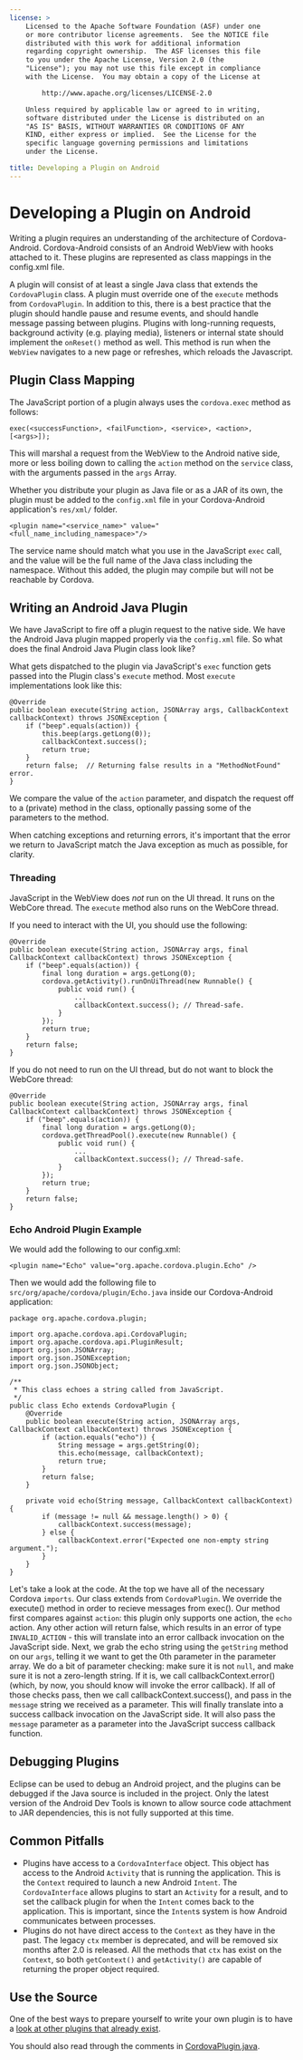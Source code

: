 ```yaml
---
license: >
    Licensed to the Apache Software Foundation (ASF) under one
    or more contributor license agreements.  See the NOTICE file
    distributed with this work for additional information
    regarding copyright ownership.  The ASF licenses this file
    to you under the Apache License, Version 2.0 (the
    "License"); you may not use this file except in compliance
    with the License.  You may obtain a copy of the License at

        http://www.apache.org/licenses/LICENSE-2.0

    Unless required by applicable law or agreed to in writing,
    software distributed under the License is distributed on an
    "AS IS" BASIS, WITHOUT WARRANTIES OR CONDITIONS OF ANY
    KIND, either express or implied.  See the License for the
    specific language governing permissions and limitations
    under the License.

title: Developing a Plugin on Android
---
```


# Developing a Plugin on Android

Writing a plugin requires an understanding of the architecture of Cordova-Android. Cordova-Android consists
of an Android WebView with hooks attached to it. These plugins are represented as class mappings in the config.xml
file.

A plugin will consist of at least a single Java class that extends the `CordovaPlugin` class. A plugin must override one
of the `execute` methods from `CordovaPlugin`. In addition to this, there is a best practice that
the plugin should handle pause and resume events, and should handle message passing between plugins.
Plugins with long-running requests, background activity (e.g. playing media), listeners or internal state should implement the `onReset()` method as well. This method is run when the `WebView` navigates to a new page or refreshes, which reloads the Javascript.

## Plugin Class Mapping 

The JavaScript portion of a plugin always uses the `cordova.exec` method as follows:

    exec(<successFunction>, <failFunction>, <service>, <action>, [<args>]);

This will marshal a request from the WebView to the Android native
side, more or less boiling down to calling the `action` method on the
`service` class, with the arguments passed in the `args` Array.

Whether you distribute your plugin as Java file or as a JAR of its own, the plugin must be added to the `config.xml` file in your Cordova-Android application's `res/xml/` folder.

    <plugin name="<service_name>" value="<full_name_including_namespace>"/>

The service name should match what you use in the JavaScript `exec` call, and the value will be the full name of the Java class including the namespace. Without this added, the plugin may compile but 
will not be reachable by Cordova.

## Writing an Android Java Plugin

We have JavaScript to fire off a plugin request to the native side. We
have the Android Java plugin mapped properly via the `config.xml` file.
So what does the final Android Java Plugin class look like?

What gets dispatched to the plugin via JavaScript's `exec` function gets
passed into the Plugin class's `execute` method. Most `execute`
implementations look like this:

    @Override
    public boolean execute(String action, JSONArray args, CallbackContext callbackContext) throws JSONException {
        if ("beep".equals(action)) {
            this.beep(args.getLong(0));
            callbackContext.success();
            return true;
        }
        return false;  // Returning false results in a "MethodNotFound" error.
    }

We compare the value of the `action` parameter, and dispatch
the request off to a (private) method in the class, optionally passing
some of the parameters to the method.

When catching exceptions and returning errors, it's important that the error we return to JavaScript match the Java exception as much as possible, for clarity.

### Threading

JavaScript in the WebView does *not* run on the UI thread. It runs on
the WebCore thread. The `execute` method also runs on the WebCore thread.

If you need to interact with the UI, you should use the following:

    @Override
    public boolean execute(String action, JSONArray args, final CallbackContext callbackContext) throws JSONException {
        if ("beep".equals(action)) {
            final long duration = args.getLong(0);
            cordova.getActivity().runOnUiThread(new Runnable() {
                public void run() {
                    ...
                    callbackContext.success(); // Thread-safe.
                }
            });
            return true;
        }
        return false;
    }

If you do not need to run on the UI thread, but do not want to block the WebCore thread:

    @Override
    public boolean execute(String action, JSONArray args, final CallbackContext callbackContext) throws JSONException {
        if ("beep".equals(action)) {
            final long duration = args.getLong(0);
            cordova.getThreadPool().execute(new Runnable() {
                public void run() {
                    ...
                    callbackContext.success(); // Thread-safe.
                }
            });
            return true;
        }
        return false;
    }

### Echo Android Plugin Example

We would add the following to our config.xml:

    <plugin name="Echo" value="org.apache.cordova.plugin.Echo" />

Then we would add the following file to
`src/org/apache/cordova/plugin/Echo.java` inside our Cordova-Android
application:

    package org.apache.cordova.plugin;

    import org.apache.cordova.api.CordovaPlugin;
    import org.apache.cordova.api.PluginResult;
    import org.json.JSONArray;
    import org.json.JSONException;
    import org.json.JSONObject;

    /**
     * This class echoes a string called from JavaScript.
     */
    public class Echo extends CordovaPlugin {
        @Override
        public boolean execute(String action, JSONArray args, CallbackContext callbackContext) throws JSONException {
            if (action.equals("echo")) {
                String message = args.getString(0); 
                this.echo(message, callbackContext);
                return true;
            }
            return false;
        }

        private void echo(String message, CallbackContext callbackContext) {
            if (message != null && message.length() > 0) { 
                callbackContext.success(message);
            } else {
                callbackContext.error("Expected one non-empty string argument.");
            }
        }
    }

Let's take a look at the code. At the top we have all of the necessary
Cordova `imports`. Our class extends from `CordovaPlugin`. We override
the execute() method in order to recieve messages from exec(). Our method
first compares against `action`: this plugin only supports
one action, the `echo` action. Any other action will return false, which
results in an error of type `INVALID_ACTION` - this will translate
into an error callback invocation on the JavaScript side. Next, we grab
the echo string using the `getString` method on our `args`, telling it
we want to get the 0th parameter in the parameter array. We do a bit of
parameter checking: make sure it is not `null`, and make sure it is not
a zero-length string. If it is, we call callbackContext.error() (which,
by now, you should know will invoke the error callback). If all of those
checks pass, then we call callbackContext.success(), and pass in the
`message` string we received as a parameter. This will finally translate
into a success callback invocation on the JavaScript side. It will also
pass the `message` parameter as a parameter into the JavaScript success
callback function.

## Debugging Plugins

Eclipse can be used to debug an Android project, and the plugins can be debugged if the Java source is included in the project. Only the latest version of the Android Dev Tools is known to allow source code attachment to JAR dependencies, this is not fully supported at this time.

## Common Pitfalls

* Plugins have access to a `CordovaInterface` object. This object has access to the Android `Activity` that is running the application. This is the `Context` required to launch
a new Android `Intent`. The `CordovaInterface` allows plugins to start an `Activity` for a result, and to set the callback plugin for when the `Intent` comes back to the application. This is important, since the
`Intent`s system is how Android communicates between processes.
* Plugins do not have direct access to the `Context` as they have in the past. The legacy `ctx` member is deprecated, and will be removed six months after 2.0 is released. All the methods that `ctx` has exist on the `Context`, so both `getContext()` and `getActivity()` are capable of returning the proper object required.

## Use the Source

One of the best ways to prepare yourself to write your own plugin is to
have a [look at other plugins that already exist](https://github.com/apache/cordova-android/tree/master/framework/src/org/apache/cordova).

You should also read through the comments in [CordovaPlugin.java](https://github.com/apache/cordova-android/blob/master/framework/src/org/apache/cordova/api/CordovaPlugin.java).
